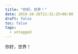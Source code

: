 ```yaml
---
title: "你好，世界！"
date: 2019-10-26T21:31:25+08:00
draft: false
toc: false
tags: 
  - untagged
---
```


你好，世界！
